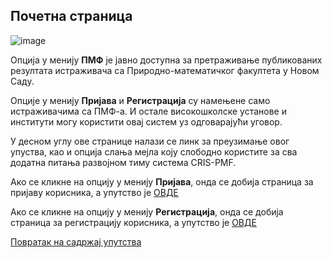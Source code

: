 ## Почетна страница

![image](https://user-images.githubusercontent.com/29538544/179405705-8027f797-d337-4022-8fb7-3e0b31287844.png)

Опција у менију **ПМФ** је јавно доступна за претраживање публикованих резултата истраживача са Природно-математичког факултета у Новом Саду.

Опције у менију **Пријава** и **Регистрација** су намењене само истраживачима са ПМФ-а. И остале високошколске установе и институти могу користити овај систем уз одговарајући уговор. 

У десном углу ове странице налази се линк за преузимање овог упуства, као и опција слања мејла коју слободно користите за сва додатна питања развојном тиму система CRIS-PMF.

Ако се кликне на опцију у менију **Пријава**, онда се добија страница за пријаву корисника, а упутство је [ОВДЕ](registracija/prijava.md)

Ако се кликне на опцију у менију **Регистрација**, онда се добија страница за регистрацију корисника, а упутство је [ОВДЕ](registracija/registracijaIPrijavljivanje.md)

[Повратак на садржај упутства](uputstvo.md#садржај)
